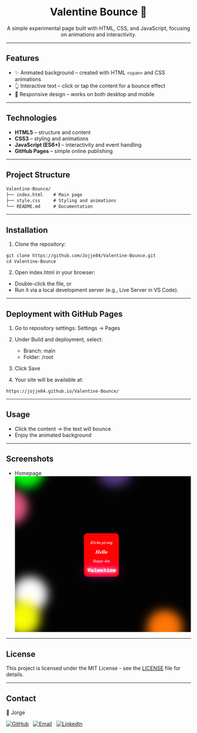 <h1 align='center'>Valentine Bounce 💖</h1>

<p align="center">A simple experimental page built with HTML, CSS, and JavaScript, focusing on animations and interactivity.</p>

---

## Features

- ✨ Animated background – created with HTML `<span>` and CSS animations  
- 👆 Interactive text – click or tap the content for a bounce effect  
- 📱 Responsive design – works on both desktop and mobile  

---

## Technologies

- **HTML5** – structure and content  
- **CSS3** – styling and animations  
- **JavaScript (ES6+)** – interactivity and event handling  
- **GitHub Pages** – simple online publishing  

---

## Project Structure

```
Valentine-Bounce/
├── index.html    # Main page
├── style.css     # Styling and animations
└── README.md     # Documentation
```

---

## Installation

1. Clone the repository:
```
git clone https://github.com/Jojje84/Valentine-Bounce.git
cd Valentine-Bounce
```

2. Open index.html in your browser:
- Double-click the file, or
- Run it via a local development server (e.g., Live Server in VS Code).

---

## Deployment with GitHub Pages

1. Go to repository settings: Settings → Pages

2. Under Build and deployment, select:
   - Branch: main
   - Folder: /root

3. Click Save

4. Your site will be available at:
```
https://jojje84.github.io/Valentine-Bounce/
```

---

## Usage

- Click the content → the text will bounce
- Enjoy the animated background

---

## Screenshots

- Homepage
![homepage-sida](screenshots/homepage.png)

---

## License

This project is licensed under the MIT License - see the [LICENSE](LICENSE) file for details.

---

## Contact

👤 Jorge


[![GitHub](https://img.shields.io/badge/GitHub-Profile-181717?logo=github&logoColor=white)](https://github.com/Jojje84) 
&nbsp;
[![Email](https://img.shields.io/badge/Email-Contact-blue?logo=icloud&logoColor=white)](mailto:jorgeavilas@icloud.com) 
&nbsp;
[![LinkedIn](https://img.shields.io/badge/LinkedIn-Profile-0A66C2?logo=linkedin&logoColor=white)](https://www.linkedin.com/in/jorge-avila-35622030/)
